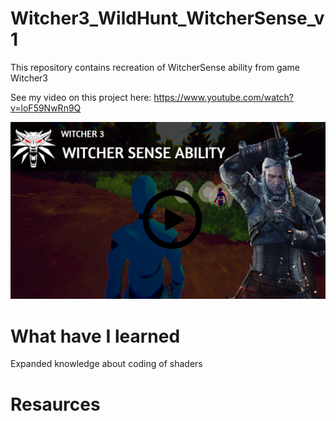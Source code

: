 # Witcher3_WildHunt_WitcherSense_v1

This repository contains recreation of WitcherSense ability from game Witcher3 





See my video on this project here: https://www.youtube.com/watch?v=loF59NwRn9Q
 
[![IMAGE ALT TEXT](Witcher.jpg)](https://www.youtube.com/watch?v=loF59NwRn9Q "Witcher 3 ")



# What have I learned

Expanded knowledge about coding of shaders


# Resaurces
